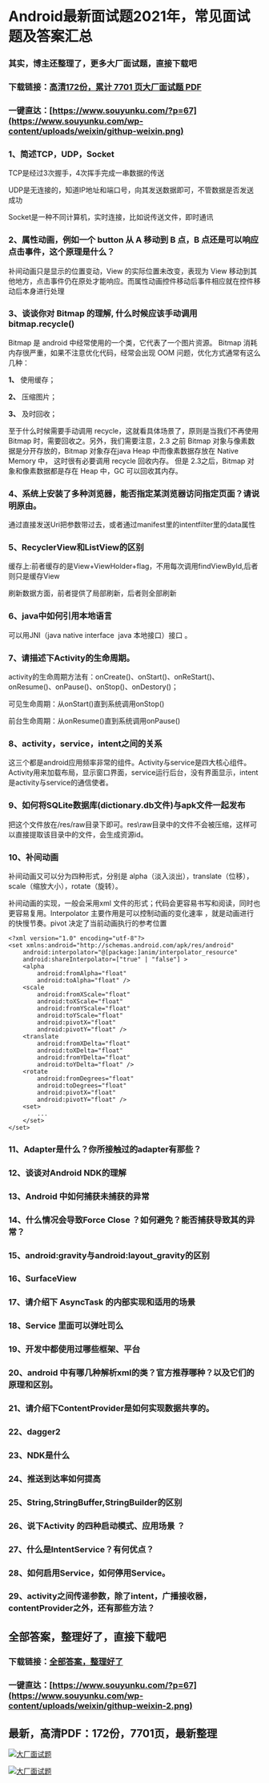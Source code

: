 # Android最新面试题2021年，常见面试题及答案汇总

### 其实，博主还整理了，更多大厂面试题，直接下载吧

### 下载链接：[高清172份，累计 7701 页大厂面试题  PDF](https://github.com/souyunku/DevBooks/blob/master/docs/index.md)

### 一键直达：[https://www.souyunku.com/?p=67](https://www.souyunku.com/wp-content/uploads/weixin/githup-weixin.png)



### 1、简述TCP，UDP，Socket

TCP是经过3次握手，4次挥手完成一串数据的传送

UDP是无连接的，知道IP地址和端口号，向其发送数据即可，不管数据是否发送成功

Socket是一种不同计算机，实时连接，比如说传送文件，即时通讯


### 2、属性动画，例如一个 button 从 A 移动到 B 点，B 点还是可以响应点击事件，这个原理是什么？

补间动画只是显示的位置变动，View 的实际位置未改变，表现为 View 移动到其他地方，点击事件仍在原处才能响应。而属性动画控件移动后事件相应就在控件移动后本身进行处理


### 3、谈谈你对 Bitmap 的理解, 什么时候应该手动调用 bitmap.recycle()

Bitmap 是 android 中经常使用的一个类，它代表了一个图片资源。 Bitmap 消耗内存很严重，如果不注意优化代码，经常会出现 OOM 问题，优化方式通常有这么几种：

**1、** 使用缓存；

**2、** 压缩图片；

**3、** 及时回收；

至于什么时候需要手动调用 recycle，这就看具体场景了，原则是当我们不再使用 Bitmap 时，需要回收之。另外，我们需要注意，2.3 之前 Bitmap 对象与像素数据是分开存放的，Bitmap 对象存在java Heap 中而像素数据存放在 Native Memory 中， 这时很有必要调用 recycle 回收内存。 但是 2.3之后，Bitmap 对象和像素数据都是存在 Heap 中，GC 可以回收其内存。


### 4、系统上安装了多种浏览器，能否指定某浏览器访问指定页面？请说明原由。

通过直接发送Uri把参数带过去，或者通过manifest里的intentfilter里的data属性


### 5、RecyclerView和ListView的区别

缓存上:前者缓存的是View+ViewHolder+flag，不用每次调用findViewById,后者则只是缓存View

刷新数据方面，前者提供了局部刷新，后者则全部刷新


### 6、java中如何引用本地语言

可以用JNI（java native interface  java 本地接口）接口 。


### 7、请描述下Activity的生命周期。

activity的生命周期方法有：onCreate()、onStart()、onReStart()、onResume()、onPause()、onStop()、onDestory()；

可见生命周期：从onStart()直到系统调用onStop()

前台生命周期：从onResume()直到系统调用onPause()


### 8、activity，service，intent之间的关系

这三个都是android应用频率非常的组件。Activity与service是四大核心组件。Activity用来加载布局，显示窗口界面，service运行后台，没有界面显示，intent是activity与service的通信使者。


### 9、如何将SQLite数据库(dictionary.db文件)与apk文件一起发布

把这个文件放在/res/raw目录下即可。res\raw目录中的文件不会被压缩，这样可以直接提取该目录中的文件，会生成资源id。


### 10、补间动画

补间动画又可以分为四种形式，分别是 alpha（淡入淡出），translate（位移），scale（缩放大小），rotate（旋转）。

补间动画的实现，一般会采用xml 文件的形式；代码会更容易书写和阅读，同时也更容易复用。Interpolator 主要作用是可以控制动画的变化速率 ，就是动画进行的快慢节奏。pivot 决定了当前动画执行的参考位置

```
<?xml version="1.0" encoding="utf-8"?>
<set xmlns:android="http://schemas.android.com/apk/res/android"
    android:interpolator="@[package:]anim/interpolator_resource"
    android:shareInterpolator=["true" | "false"] >
    <alpha
        android:fromAlpha="float"
        android:toAlpha="float" />
    <scale
        android:fromXScale="float"
        android:toXScale="float"
        android:fromYScale="float"
        android:toYScale="float"
        android:pivotX="float"
        android:pivotY="float" />
    <translate
        android:fromXDelta="float"
        android:toXDelta="float"
        android:fromYDelta="float"
        android:toYDelta="float" />
    <rotate
        android:fromDegrees="float"
        android:toDegrees="float"
        android:pivotX="float"
        android:pivotY="float" />
    <set>
        ...
    </set>
</set>
```


### 11、Adapter是什么？你所接触过的adapter有那些？
### 12、谈谈对Android NDK的理解
### 13、Android 中如何捕获未捕获的异常
### 14、什么情况会导致Force Close ？如何避免？能否捕获导致其的异常？
### 15、android:gravity与android:layout_gravity的区别
### 16、SurfaceView
### 17、请介绍下 AsyncTask 的内部实现和适用的场景
### 18、Service 里面可以弹吐司么
### 19、开发中都使用过哪些框架、平台
### 20、android 中有哪几种解析xml的类？官方推荐哪种？以及它们的原理和区别。
### 21、请介绍下ContentProvider是如何实现数据共享的。
### 22、dagger2
### 23、NDK是什么
### 24、推送到达率如何提高
### 25、String,StringBuffer,StringBuilder的区别
### 26、说下Activity 的四种启动模式、应用场景 ？
### 27、什么是IntentService？有何优点？
### 28、如何启用Service，如何停用Service。
### 29、activity之间传递参数，除了intent，广播接收器，contentProvider之外，还有那些方法？




## 全部答案，整理好了，直接下载吧

### 下载链接：[全部答案，整理好了](https://www.souyunku.com/wp-content/uploads/weixin/githup-weixin-2.png)

### 一键直达：[https://www.souyunku.com/?p=67](https://www.souyunku.com/wp-content/uploads/weixin/githup-weixin-2.png)


## 最新，高清PDF：172份，7701页，最新整理

[![大厂面试题](https://www.souyunku.com/wp-content/uploads/weixin/mst.png "架构师专栏")](https://www.souyunku.com/wp-content/uploads/weixin/githup-weixin.png "架构师专栏")

[![大厂面试题](https://www.souyunku.com/wp-content/uploads/weixin/githup-weixin.png "架构师专栏")](https://www.souyunku.com/wp-content/uploads/weixin/githup-weixin.png "架构师专栏")

